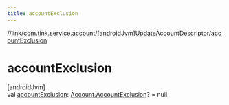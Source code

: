 ```yaml
---
title: accountExclusion
---
```

//[link](../../../index.html)/[com.tink.service.account](../index.html)/[[androidJvm]UpdateAccountDescriptor](index.html)/[accountExclusion](account-exclusion.html)



# accountExclusion



[androidJvm]\
val [accountExclusion](account-exclusion.html): [Account.AccountExclusion](../../com.tink.model.account/[android-jvm]-account/-account-exclusion/index.html)? = null




